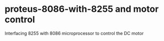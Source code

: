 # proteus-8086-with-8255 and motor control 
Interfacing 8255 with 8086 microprocessor 
to control the DC motor 
